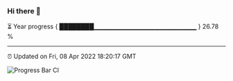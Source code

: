 ### Hi there 👋

⏳ Year progress { ████████▁▁▁▁▁▁▁▁▁▁▁▁▁▁▁▁▁▁▁▁▁▁ } 26.78 %

---

⏰ Updated on Fri, 08 Apr 2022 18:20:17 GMT

![Progress Bar CI](https://github.com/liununu/liununu/workflows/Progress%20Bar%20CI/badge.svg)
